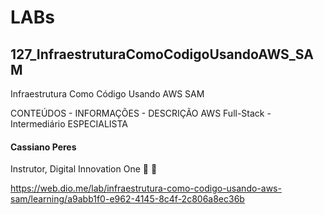 # LABs

## 127_InfraestruturaComoCodigoUsandoAWS_SAM

Infraestrutura Como Código Usando AWS SAM

CONTEÚDOS - INFORMAÇÕES - DESCRIÇÃO
AWS
Full-Stack - Intermediário
ESPECIALISTA
#### Cassiano Peres
Instrutor, Digital Innovation One
 

https://web.dio.me/lab/infraestrutura-como-codigo-usando-aws-sam/learning/a9abb1f0-e962-4145-8c4f-2c806a8ec36b
